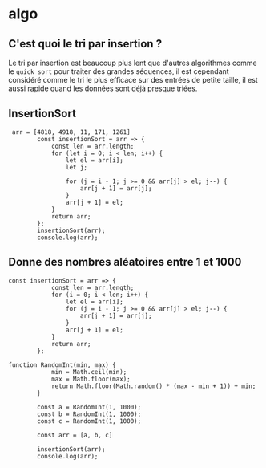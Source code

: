 # algo

## C'est quoi le tri par insertion ?

Le tri par insertion est beaucoup plus lent que d'autres algorithmes comme le `quick sort` pour traiter des grandes séquences,
il est cependant considéré comme le tri le plus efficace sur des entrées de petite taille, il est aussi rapide quand les données sont déjà presque triées.

## InsertionSort

```
 arr = [4818, 4918, 11, 171, 1261]
        const insertionSort = arr => {
            const len = arr.length;
            for (let i = 0; i < len; i++) {
                let el = arr[i];
                let j;

                for (j = i - 1; j >= 0 && arr[j] > el; j--) {
                    arr[j + 1] = arr[j];
                }
                arr[j + 1] = el;
            }
            return arr;
        };
        insertionSort(arr);
        console.log(arr);
```

## Donne des nombres aléatoires entre 1 et 1000

```
const insertionSort = arr => {
            const len = arr.length;
            for (i = 0; i < len; i++) {
                let el = arr[i];
                for (j = i - 1; j >= 0 && arr[j] > el; j--) {
                    arr[j + 1] = arr[j];
                }
                arr[j + 1] = el;
            }
            return arr;
        };

function RandomInt(min, max) {
            min = Math.ceil(min);
            max = Math.floor(max);
            return Math.floor(Math.random() * (max - min + 1)) + min;
        }

        const a = RandomInt(1, 1000);
        const b = RandomInt(1, 1000);
        const c = RandomInt(1, 1000);

        const arr = [a, b, c]

        insertionSort(arr);
        console.log(arr);
```